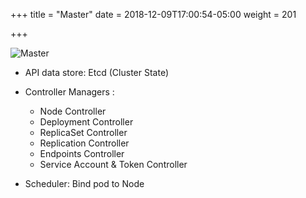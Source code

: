 +++
title = "Master"
date = 2018-12-09T17:00:54-05:00
weight = 201

+++

![Master](/intro-k8s/images/arch//master.png)

* API data store: Etcd (Cluster State)

* Controller Managers :
  * Node Controller
  * Deployment Controller
  * ReplicaSet Controller
  * Replication Controller
  * Endpoints Controller
  * Service Account & Token Controller
  
* Scheduler: Bind pod to Node


